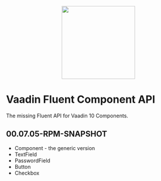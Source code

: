 <center>
<a href="https://vaadin.com">
 <img src="https://vaadin.com/images/hero-reindeer.svg" width="200" height="200" /></a>
</center>

# Vaadin Fluent Component API
The missing Fluent API for Vaadin 10 Components.

## 00.07.05-RPM-SNAPSHOT
* Component - the generic version
* TextField
* PasswordField
* Button
* Checkbox